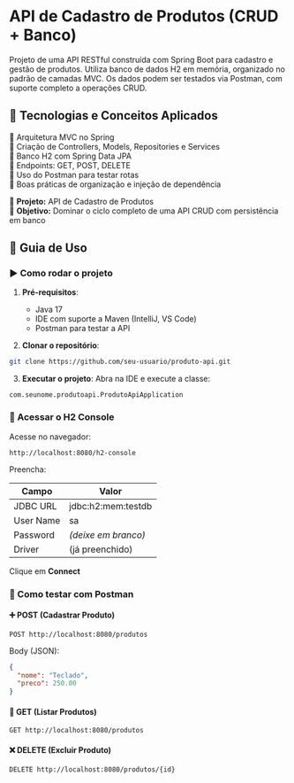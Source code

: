 # API de Cadastro de Produtos (CRUD + Banco)

Projeto de uma API RESTful construída com Spring Boot para cadastro e gestão de produtos. Utiliza banco de dados H2 em memória, organizado no padrão de camadas MVC. Os dados podem ser testados via Postman, com suporte completo a operações CRUD.

## 🔧 Tecnologias e Conceitos Aplicados

🔹 Arquitetura MVC no Spring  
🔹 Criação de Controllers, Models, Repositories e Services  
🔹 Banco H2 com Spring Data JPA  
🔹 Endpoints: GET, POST, DELETE  
🔹 Uso do Postman para testar rotas  
🔹 Boas práticas de organização e injeção de dependência  

📌 **Projeto:** API de Cadastro de Produtos  
🎯 **Objetivo:** Dominar o ciclo completo de uma API CRUD com persistência em banco

## 🚀 Guia de Uso

### ▶️ Como rodar o projeto

1. **Pré-requisitos**:
   - Java 17
   - IDE com suporte a Maven (IntelliJ, VS Code)
   - Postman para testar a API

2. **Clonar o repositório**:
```bash
git clone https://github.com/seu-usuario/produto-api.git
```

3. **Executar o projeto**:
Abra na IDE e execute a classe:
```
com.seunome.produtoapi.ProdutoApiApplication
```

### 💾 Acessar o H2 Console

Acesse no navegador:
```
http://localhost:8080/h2-console
```

Preencha:

| Campo       | Valor               |
|-------------|---------------------|
| JDBC URL    | jdbc:h2:mem:testdb  |
| User Name   | sa                  |
| Password    | *(deixe em branco)* |
| Driver      | (já preenchido)     |

Clique em **Connect**

### 📮 Como testar com Postman

#### ➕ POST (Cadastrar Produto)
```
POST http://localhost:8080/produtos
```
Body (JSON):
```json
{
  "nome": "Teclado",
  "preco": 250.00
}
```

#### 📄 GET (Listar Produtos)
```
GET http://localhost:8080/produtos
```

#### ❌ DELETE (Excluir Produto)
```
DELETE http://localhost:8080/produtos/{id}
```
